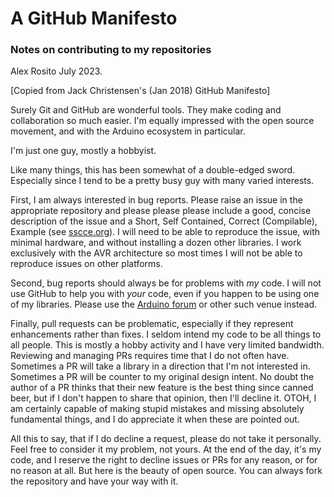 # A GitHub Manifesto
### Notes on contributing to my repositories
Alex Rosito
July 2023.

[Copied from Jack Christensen's (Jan 2018) GitHub Manifesto]


Surely Git and GitHub are wonderful tools. They make coding and collaboration so much easier. I'm equally impressed with the open source movement, and with the Arduino ecosystem in particular.

I'm just one guy, mostly a hobbyist. 

Like many things, this has been somewhat of a double-edged sword. Especially since I tend to be a pretty busy guy with many varied interests.

First, I am always interested in bug reports. Please raise an issue in the appropriate repository and please please please include a good, concise description of the issue and a Short, Self Contained, Correct (Compilable), Example (see [sscce.org](http://www.sscce.org/)). I will need to be able to reproduce the issue, with minimal hardware, and without installing a dozen other libraries. I work exclusively with the AVR architecture so most times I will not be able to reproduce issues on other platforms. 

Second, bug reports should always be for problems with *my* code. I will not use GitHub to help you with *your* code, even if you happen to be using one of my libraries. Please use the [Arduino forum](https://forum.arduino.cc/) or other such venue instead.

Finally, pull requests can be problematic, especially if they represent enhancements rather than fixes. I seldom intend my code to be all things to all people. This is mostly a hobby activity and I have very limited bandwidth. Reviewing and managing PRs requires time that I do not often have. Sometimes a PR will take a library in a direction that I'm not interested in. Sometimes a PR will be counter to my original design intent. No doubt the author of a PR thinks that their new feature is the best thing since canned beer, but if I don't happen to share that opinion, then I'll decline it. OTOH, I am certainly capable of making stupid mistakes and missing absolutely fundamental things, and I do appreciate it when these are pointed out.

All this to say, that if I do decline a request, please do not take it personally. Feel free to consider it my problem, not yours. At the end of the day, it's my code, and I reserve the right to decline issues or PRs for any reason, or for no reason at all. But here is the beauty of open source. You can always fork the repository and have your way with it.
